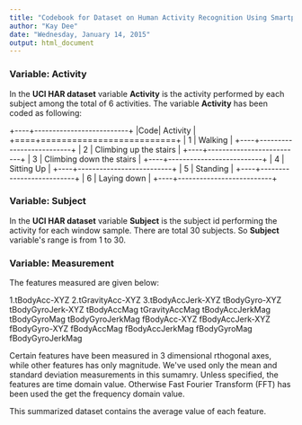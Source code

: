 ```yaml
---
title: "Codebook for Dataset on Human Activity Recognition Using Smartphones"
author: "Kay Dee"
date: "Wednesday, January 14, 2015"
output: html_document
---
```


### Variable: Activity 

In the **UCI HAR dataset** variable **Activity** is the activity performed by each subject among the total of 6 activities. The variable **Activity** has been coded as following:

+----+--------------------------+
|Code| Activity                 |
+====+==========================+
| 1  | Walking                  |
+----+--------------------------+
| 2  | Climbing up the stairs   |
+----+--------------------------+
| 3  | Climbing down the stairs |
+----+--------------------------+
| 4  | Sitting Up               |
+----+--------------------------+
| 5  | Standing                 |
+----+--------------------------+
| 6  | Laying down              |
+----+--------------------------+


### Variable: Subject
In the **UCI HAR dataset** variable **Subject** is the subject id performing the activity for each window sample. There are total 30 subjects. So **Subject** variable's range is from 1 to 30.


### Variable: Measurement
The features measured are given below:
  
  1.tBodyAcc-XYZ
  2.tGravityAcc-XYZ
  3.tBodyAccJerk-XYZ
  tBodyGyro-XYZ
  tBodyGyroJerk-XYZ
  tBodyAccMag
  tGravityAccMag
  tBodyAccJerkMag
  tBodyGyroMag
  tBodyGyroJerkMag
  fBodyAcc-XYZ
  fBodyAccJerk-XYZ
  fBodyGyro-XYZ
  fBodyAccMag
  fBodyAccJerkMag
  fBodyGyroMag
  fBodyGyroJerkMag

Certain features have been measured in 3 dimensional rthogonal axes, while other features has only magnitude. We've used only the mean and standard deviation measurements in this sumamry. Unless specified, the features are time domain value. Otherwise Fast Fourier Transform (FFT) has been used the get the frequency domain value.

This summarized dataset contains the average value of each feature.